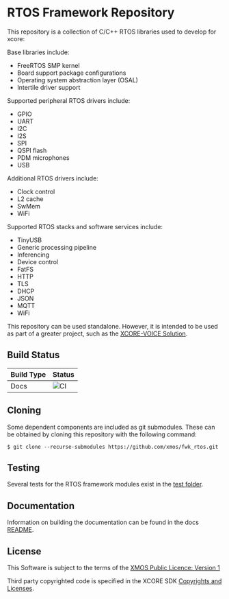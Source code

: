 # RTOS Framework Repository

This repository is a collection of C/C++ RTOS libraries used to develop for xcore:

Base libraries include:

- FreeRTOS SMP kernel
- Board support package configurations
- Operating system abstraction layer (OSAL)
- Intertile driver support

Supported peripheral RTOS drivers include:

- GPIO
- UART
- I2C
- I2S
- SPI
- QSPI flash
- PDM microphones
- USB

Additional RTOS drivers include:

- Clock control
- L2 cache
- SwMem
- WiFi

Supported RTOS stacks and software services include:

- TinyUSB
- Generic processing pipeline
- Inferencing
- Device control 
- FatFS
- HTTP
- TLS
- DHCP
- JSON
- MQTT
- WiFi

This repository can be used standalone.  However, it is intended to be used as part of a greater project, such as the [XCORE-VOICE Solution](https://github.com/xmos/sln_voice).

## Build Status

Build Type       |    Status     |
-----------      | --------------|
Docs             | ![CI](https://github.com/xmos/fwk_rtos/actions/workflows/docs.yml/badge.svg?branch=develop&event=push) |

## Cloning

Some dependent components are included as git submodules. These can be obtained by cloning this repository with the following command:

    $ git clone --recurse-submodules https://github.com/xmos/fwk_rtos.git

## Testing

Several tests for the RTOS framework modules exist in the [test folder](https://github.com/xmos/fwk_rtos/tree/develop/test).  

## Documentation

Information on building the documentation can be found in the docs [README](https://github.com/xmos/fwk_rtos/blob/develop/doc/README.rst).

## License

This Software is subject to the terms of the [XMOS Public Licence: Version 1](https://github.com/xmos/fwk_rtos/blob/develop/LICENSE.rst)

Third party copyrighted code is specified in the XCORE SDK [Copyrights and Licenses](https://github.com/xmos/xcore_sdk/blob/develop/doc/copyright.rst).  

